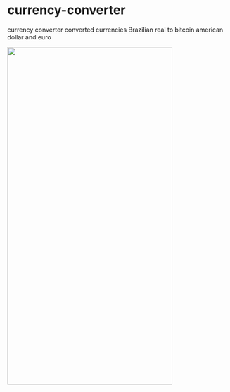 # currency-converter
currency converter converted currencies Brazilian real to bitcoin american dollar and euro

<img src="./assets/MOEDAS" width="375" height="766"/>